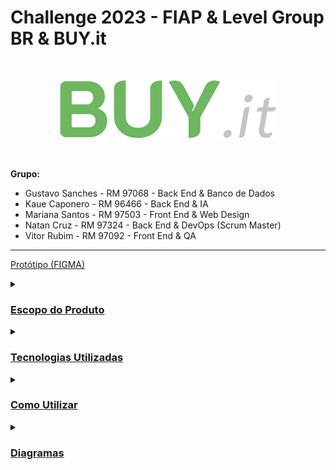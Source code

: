 # **Challenge 2023 - FIAP & Level Group BR & BUY.it**
<br />
<p align="center">
  <img src="Documentação/BUYit.png" alt="BUYIt">
</p>
<br />

**Grupo:**
- Gustavo Sanches - RM 97068 - Back End & Banco de Dados
- Kaue Caponero - RM 96466 - Back End & IA
- Mariana Santos - RM 97503 - Front End & Web Design 
- Natan Cruz - RM 97324 - Back End & DevOps (Scrum Master)
- Vitor Rubim - RM 97092 - Front End & QA

<hr/>

[Protótipo (FIGMA)](https://www.figma.com/file/ugcDozQL0YCSZWAIhKNiP9/Challenge-2?type=design&mode=design&t=EbrQiTt09tx8rjLI-0)

<details>
<summary><h3><u>Escopo do Produto</u></h3></summary>
  <details>
  <summary><h4><u>Justificativa</u></h4></summary>
    
  <em>Quem se Beneficiará da Nossa Solução?</em>
  
  Diante do desafio proposto pela empresa Level Group BR, em parceria com a FIAP e analisando o cenário empresarial atual, identificamos um problema significativo relacionado à gestão de compras. Muitas empresas, independentemente do porte, enfrentam a dependência excessiva de interações humanas em seus processos de compras. Isso resulta em ineficiências operacionais, elevados custos, complexidades administrativas e, por vezes, erros que prejudicam a rentabilidade e a competitividade.
    
  A abordagem tradicional para a gestão de compras muitas vezes carece de recursos tecnológicos avançados, como a inteligência artificial, que poderiam otimizar significativamente a eficiência do processo. Além disso, a comunicação com fornecedores e a análise de dados para tomada de decisões estratégicas frequentemente são subutilizadas, o que impede as empresas de atingir todo o seu potencial.
       
  A falta de integração e automação nos processos de compras gera uma série de problemas, incluindo a inabilidade de monitorar de forma proativa as tendências de mercado, a incapacidade de reagir rapidamente a mudanças nas condições de fornecimento e a ausência de ferramentas que permitam uma negociação mais eficaz. Isso leva a um cenário em que muitas empresas não estão aproveitando ao máximo suas oportunidades de economia de custos e não estão sendo capazes de competir no mercado de maneira eficiente.
  Neste contexto, torna-se evidente a necessidade de uma solução que permita a automação e otimização dos processos de compras empresariais, com foco em usabilidade, simplicidade, e, principalmente, na utilização da inteligência artificial. 
  
  Essa solução busca eliminar as ineficiências, reduzir os custos e permitir que as empresas tomem decisões informadas e estratégicas para impulsionar sua rentabilidade e competitividade. É com esse propósito que desenvolvemos nosso projeto, buscando oferecer uma solução que atenda a essas demandas e resolva o problema identificado de forma eficaz e inovadora.
  </details>
  
  <details>
  <summary><h4><u>Objetivos</u></h4></summary>
  
  <em>Onde queremos chegar?</em>
  
  - Automatização e Simplificação do Processo de Compras: O objetivo principal de nossa solução é automatizar e simplificar os processos de compras entre empresas, eliminando ineficiências e complexidades. Isso será alcançado por meio da criação de um sistema que permite que as empresas realizem compras de forma eficaz e simplificada, otimizando a comunicação com fornecedores e facilitando a análise de dados para tomada de decisões estratégicas.
  
  - Redução de Custos e Aumento da Lucratividade: Buscamos reduzir os custos operacionais relacionados às compras, permitindo que as empresas economizem recursos financeiros significativos. Isso contribuirá para um aumento da lucratividade, já que as empresas serão capazes de alcançar uma gestão de compras mais eficiente e econômica.
  
  - Promoção de Competição Saudável: Nossa solução visa incentivar uma competição saudável entre empresas concorrentes, estimulando a oferta de serviços ágeis e de alta qualidade aos compradores. Isso resultará em um mercado mais dinâmico e competitivo, beneficiando tanto os fornecedores quanto os consumidores.
  
  - Integração da Cultura de Aprendizado e Melhoria Contínua: Pretendemos integrar a cultura de aprendizado e melhoria contínua nas empresas, estimulando a constante busca por aprimoramentos nos processos de compras. Isso envolverá a oferta de recursos educacionais e ferramentas de análise para capacitar as empresas a evoluírem constantemente.
  
  - Utilização de Inteligência Artificial para Precisão: Um dos pilares fundamentais de nossa solução é a incorporação da inteligência artificial para aprimorar a precisão e eficácia dos processos de compras. A IA será empregada para análise de dados, previsão de tendências, identificação de oportunidades de economia e suporte à tomada de decisões estratégicas.
  
  - Melhoria na Comunicação com Fornecedores: Buscamos melhorar significativamente a comunicação com fornecedores, simplificando a interação, reduzindo erros de comunicação e acelerando todos os processos envolvidos.
  
  - Aumento da Agilidade nas Compras: Almejamos aumentar a agilidade dos processos de compras, permitindo que as empresas reajam rapidamente a mudanças nas condições de fornecimento, tornando todo o processo mais flexível e eficaz.
  
  - Foco na Sustentabilidade e Responsabilidade Empresarial: Incentivaremos as empresas a considerar critérios de sustentabilidade e responsabilidade social em suas compras, promovendo práticas empresariais responsáveis.
  
  Ao estabelecer esses objetivos, nossa solução busca abordar o problema identificado de forma abrangente e eficaz, oferecendo uma resposta inovadora e estratégica para as necessidades das empresas no que diz respeito à gestão de compras.
  </details>
  
  <details>
  <summary><h4><u>Público Alvo</u></h4></summary>
  
  <em>Quem se Beneficiará da Nossa Solução?</em>
  
  Nosso público-alvo consiste em empresas de micro e pequeno porte que enfrentam desafios significativos relacionados à gestão de compras. Compreender o perfil desse público é fundamental para o sucesso de nossa solução. Portanto, delineamos as principais características de nosso público-alvo:
  
  - Empresas de Micro e Pequeno Porte: Nosso foco principal são as empresas de micro e pequeno porte, que muitas vezes têm recursos limitados para investir em soluções de gestão empresarial de grande escala. Essas empresas representam uma parcela substancial do cenário empresarial e são fundamentais para a economia.
  
  - Gestores e Empreendedores: Nossa solução visa atender gestores e empreendedores dessas empresas, uma vez que geralmente são eles que tomam decisões estratégicas relacionadas às compras e à gestão de recursos.
  
  - Setores Diversificados: As empresas de micro e pequeno porte atuam em diversos setores, como manufatura, comércio, serviços, e outros. Nossa solução é versátil o suficiente para atender às necessidades de diferentes setores.
  
  - Profissionais Multifuncionais: Muitas vezes, essas empresas têm equipes enxutas, e os profissionais desempenham funções multifuncionais. Isso inclui responsabilidades de compras, que podem ser realizadas por indivíduos que também desempenham outras funções na organização.
  
  - Desafios Financeiros e de Gestão: As empresas de micro e pequeno porte frequentemente enfrentam desafios financeiros, como orçamentos limitados e margens de lucro apertadas. Além disso, a gestão de compras muitas vezes é subvalorizada ou não otimizada.
  
  - Necessidade de Competitividade: Essas empresas estão buscando maneiras de competir de maneira eficaz em um mercado competitivo, e uma gestão de compras eficiente é essencial para alcançar essa competitividade.
  
  - Foco na Sustentabilidade e Responsabilidade Empresarial: Um segmento significativo do público-alvo valoriza práticas de sustentabilidade e responsabilidade social em suas operações comerciais.
  
  Entendendo as características e desafios específicos desse público, nossa solução foi projetada para atender às necessidades das empresas de micro e pequeno porte. Buscamos oferecer uma ferramenta acessível, eficaz e fácil de usar que ajude essas empresas a otimizar seus processos de compras, reduzir custos, aumentar a competitividade e contribuir para seu crescimento e sucesso a longo prazo. Ao direcionar nossos esforços para esse público, acreditamos que nossa solução terá um impacto positivo e significativo no cenário empresarial de micro e pequeno porte, promovendo um ambiente de negócios mais dinâmico e eficiente.
  </details>
  
  <details>
  <summary><h4><u>Análise de Mercado</u></h4></summary>
    
  <em>Contextualização da Concorrência</em>
  
  No mercado de soluções de gestão empresarial (ERP) e de processos de compras, diversos produtos e sistemas concorrentes estão atualmente disponíveis. A análise das ofertas existentes é fundamental para a compreensão de nosso posicionamento e diferenciação:
  
  - Grandes Players: Empresas renomadas, como TOTVS, SAP e SANKHYA, oferecem soluções abrangentes e multifuncionais de ERP. Embora suas ofertas sejam altamente sofisticadas e completas, seu custo é substancialmente elevado, tornando-as inacessíveis para empresas de micro e pequeno porte, como por exemplo os custos de implantação podendo chegar a mais de R$ 300.000,00 e custos de manutenção por volta de R$ 800,00 por usuário ao mês, sendo inviável para empresas com menor capacidade financeira.
  
  - Soluções Mais Acessíveis: Plataformas como OMIE, Amigo e Conta Azul por exemplo proporcionam alternativas mais acessíveis, embora sua ênfase seja frequentemente voltada para a gestão financeira, com funcionalidades de compras menos robustas.
  
  - Falta de Foco nas Compras: É importante destacar que, em todas as soluções analisadas, não encontramos concorrentes que se concentrem na otimização dos processos de compras empresariais. Em geral, essas soluções são voltadas para a gestão financeira e controlam aspectos relacionados ao estoque, mas não enfatizam o processo de compras em si, tornando esse desafio uma excelente oportunidade de ingresso no mercado.
  </details>
  
  <details>
  <summary><h4><u>Posicionamento no Mercado</u></h4></summary>
  
  <em>Fatia de mercado a ser conquistada</em>
  
  Com base na análise da concorrência, nossa estratégia visa preencher uma lacuna não atendida no mercado, focando na automação e otimização dos processos de compras empresariais. Nossa solução se diferencia dos concorrentes, uma vez que:
  
  - É acessível para empresas de micro e pequeno porte, proporcionando um ROI mais rápido em comparação com soluções de grande porte.
  
  - Fornecerá um conjunto de recursos projetados especificamente para simplificar a gestão de compras, melhorar a eficiência, reduzir custos e promover práticas de compra responsáveis.
  
  - Utilizará inteligência artificial para aprimorar a precisão dos processos de compras, identificando oportunidades de economia e permitindo a tomada de decisões estratégicas.
  
  - Incentivará a comunicação eficaz com fornecedores, acelerando as negociações e facilitando a obtenção de produtos e serviços de alta qualidade.
  
  - Será uma ferramenta versátil e fácil de usar, adaptando-se às necessidades de empresas em diversos setores.
  
  Nossa solução busca abordar um problema crítico que foi identificado no mercado, preenchendo a lacuna entre as ofertas caras e complexas e as soluções mais acessíveis, enquanto foca especificamente na automação e aprimoramento dos processos de compras. Acreditamos que isso nos posiciona de maneira única para atender a uma demanda não atendida e atingir o público-alvo com eficácia.
  </details>
</details>

<details>
  <summary><h3><u>Tecnologias Utilizadas</u></h3></summary>
  <h4>Backend</b></h4>
  <p>
    <img alt="Java" src="https://img.shields.io/badge/Java-ED8B00?style=flat&logo=openjdk&logoColor=white">
    <img alt="Spring" src="https://img.shields.io/badge/Spring-6DB33F?style=flat&logo=spring&logoColor=white">
  </p>
  <h4>Front-end</h4>
  <p style="text-align:center;">
    <img alt="JavaScript" src="https://img.shields.io/badge/JAVASCRIPT-323330.svg?&style=flat&logo=javascript&logoColor=%23F7DF1E">
    <img alt="HTML5" src="https://img.shields.io/badge/HTML5-E34F26.svg?&style=flat&logo=html5&logoColor=white">
    <img alt="CSS3" src="https://img.shields.io/badge/CSS3-%231572B6.svg?&style=flat&logo=css3&logoColor=white">
    <img alt="React" src="https://img.shields.io/badge/React-20232A?style=flat&logo=react&logoColor=white">
    <img alt="React Native" src="https://img.shields.io/badge/React_Native-20232A?style=flat&logo=react&logoColor=61DAFB">
  </p>
  <h4>Controle de Versão</h4>
  <p style="text-align:center;">
    <img alt="Git" src="https://img.shields.io/badge/GIT-%23F05033.svg?&style=flat&logo=git&logoColor=white">
    <img alt="GitHub" src="https://img.shields.io/badge/GITHUB-%23121011.svg?&style=flat&logo=github&logoColor=white">
  </p>
  <h4>IDEs e Ferramentas</h4>
  <p style="text-align:center;">
    <img alt="Figma" src="https://img.shields.io/badge/Figma-F24E1E?style=flat&logo=figma&logoColor=white">
    <img alt="Oracle" src="https://img.shields.io/badge/Oracle-F80000?style=flat&logo=Oracle&logoColor=white">
    <img alt="Visual Studio Code" src="https://img.shields.io/badge/Visual_Studio_Code-0078D4?style=flat&logo=visual%20studio%20code&logoColor=white">
    <img alt="IntelliJ" src= "https://img.shields.io/badge/IntelliJ_IDEA-000000.svg?style=flat&logo=intellij-idea&logoColor=white">
    <img alt="Insomnia" src = "https://img.shields.io/badge/Insomnia-black?style=flat&logo=insomnia&logoColor=5849BE">
    <img alt="Google Colab" src="https://img.shields.io/badge/Colab-F9AB00?style=flat&logo=googlecolab&color=white">
  </p>
</details>

<details>
  <summary><h3><u>Como Utilizar</u></h3></summary>

Antes de tudo, você precisa ter instalado em sua máquina as seguintes ferramentas:
[Git](https://git-scm.com), [Java](https://www.java.com/pt-BR/).

Além disso, é bom ter um editor para trabalhar com o código, como [VSCode](https://code.visualstudio.com/) ou [IntelliJ](https://www.jetbrains.com/pt-br/idea/).

O projeto é divido em duas partes:

- 🎲 Backend (Servidor)
- 📱 Mobile (Aplicativo)

##### 👉 **_Backend:_**

Navegue até o projeto maven:

```bash
$ cd Entregas/Sprint\ 1/Enterprise\ Application\ Development\buyit
```

Abra o projeto maven em seu editor e execute o arquivo main: BuyitApplicattion.java

Aguarde a inicialização do servidor até a exibição da mensagem: 

```bash
Buy.it app started with endpoints available as http://localhost:8080
Hit Ctrl-C to stop it....
```

Abra o seu navegador e navegue até [http://localhost:8080](http://localhost:8080)

##### 👉 **_Mobile:_**

Navegue até o projeto mobile:

```bash
$ cd Entregas/Sprint\ 1/Hybrid\ Mobile\ APP\ Development
```

Instale as dependências
```bash
$ npm install
```

Abra o projeto mobile em seu editor e execute o seguinte comando:
```bash
$ npm android
```
</details>

<details>
  <summary><h3><u>Diagramas</u></h3></summary>
  <details>
  <summary><h4><u>Diagrama Entidade Relacionamento (DER)</u></h4></summary>
  <br />
  <p align="center">
    <img src="Documentação/DER.png" alt="DER">
  </p>
    <p>No DER podemos ver 12 entidades, além de 1 entidade que será uma tabela ManyToMany.</p>
    <p>- Produto se relaciona com Categoria, onde 1 Categoria contem N Produtos, sendo que o id_categoria é uma Foreign Key na entidade Produto.</p>
    <p>- Produto se relaciona com Estoque, onde N Estoques alocam 1 Produto, sendo que o id_produto é uma Foreign Key na entidade Estoque.</p>
    <p>- Estoque se relaciona com Desconto, onde 1 Estoque possui N Descontos, sendo que o id_estoque é uma Foreign Key na entidade Desconto.</p>
    <p>- Estoque se relaciona com Valor_Variacao, onde N Estoques possuem 1 Valor_Variacao, sendo que o id_valor_variacao é uma Foreign Key na entidade Estoque.</p>
    <p>- Valor_Variacao se relaciona com Tipo_Variacao, onde N Valor_Variacao possuem 1 Tipo_Variacao.</p>
    <p>- Usuario se relaciona com Estoque, onde 1 Usuario detém N Estoques, sendo que o id_usuario é uma Foreign Key na entidade Estoque.</p>
    <p>- Usuario se relaciona com Tag, onde N Usuarios possuem N Tags, gerando uma nova entidade chamada Usuario_Tag, a qual possui Foreign Keys de ID de ambas as tabelas.</p>
    <p>- Usuario se relaciona com Avaliacao onde 1 Usuario realiza N Avaliacoes, sendo que id_usuario é uma Foreign Key na entidade Avaliacao.</p>
    <p>- Usuario se relaciona com Pedido, onde 1 Usuario efetua N Pedidos, sendo que id_usuario é uma Foreign Key na entidade Pedido.</p>
    <p>- Pedido se relaciona com Avaliacao, onde 1 Pedido gera 1 Avaliacao, sendo que id_pedido é uma Foreign Key na entidade Avaliacao.</p>
    <p>- Pedido se relaciona com Estoque, onde N Pedido contém N Estoque, gerando uma nova entidade chamada Pedido_Estoque a qual possui Foreign Keys de ID de ambas as tabelas.</p>
    <p>- Pedido se relaciona com Log, onde 1 Pedido gera N Logs, sendo que id_pedido é uma foreign Key na entidade Log.</p>
  <br />
  </details>

  <details>
  <summary><h4><u>Modelo Entidade Relacionamento (MER)</u></h4></summary>
  <br />
  <p align="center">
    <img src="Documentação/MER.png" alt="MER">
  </p>
  <br />
  </details>

  <details>
  <summary><h4><u>Diagrama de Classes (UML)</u></h4></summary>
  <br />
  <p align="center">
    <img src="Documentação/UML.png" alt="MER">
  </p>
  <br />
  </details>
  
</details>
